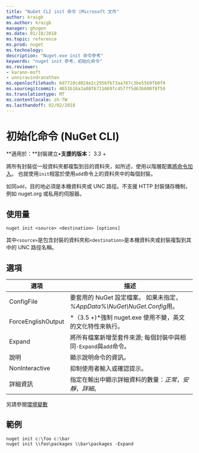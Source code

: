 ```yaml
---
title: "NuGet CLI init 命令 |Microsoft 文件"
author: kraigb
ms.author: kraigb
manager: ghogen
ms.date: 01/18/2018
ms.topic: reference
ms.prod: nuget
ms.technology: 
description: "Nuget.exe init 命令參考"
keywords: "nuget init 參考，初始化命令"
ms.reviewer:
- karann-msft
- unniravindranathan
ms.openlocfilehash: 6d7710cd024e2c2956fb73aa767c3be55b9fb0f9
ms.sourcegitcommit: 4651b16a3a08f6711669fc4577f5d63b600f8f58
ms.translationtype: MT
ms.contentlocale: zh-TW
ms.lasthandoff: 02/02/2018
---
```

# <a name="init-command-nuget-cli"></a>初始化命令 (NuGet CLI)

**適用於：**封裝建立&bullet;**支援的版本：** 3.3 +

將所有封裝從一般資料夾都複製到目的資料夾，如所述，使用以階層配置[將命令加入](cli-ref-add.md)。 也就使用`init`相當於使用`add`命令上的資料夾中的每個封裝。

如同`add`，目的地必須是本機資料夾或 UNC 路徑。不支援 HTTP 封裝儲存機制，例如 nuget.org 或私用的伺服器。

## <a name="usage"></a>使用量

```cli
nuget init <source> <destination> [options]
```

其中`<source>`是包含封裝的資料夾和`<destination>`是本機資料夾或封裝複製到其中的 UNC 路徑名稱。

## <a name="options"></a>選項

| 選項 | 描述 |
| --- | --- |
| ConfigFile | 要套用的 NuGet 設定檔案。 如果未指定， *%AppData%\NuGet\NuGet.Config*用。 |
| ForceEnglishOutput | *（3.5 +)*強制 nuget.exe 使用不變，英文的文化特性來執行。 |
| Expand | 將所有檔案新增至套件來源; 每個封裝中與相同`-Expand`與`add`命令。 |
| 說明 | 顯示說明命令的資訊。 |
| NonInteractive | 抑制使用者輸入或確認提示。 |
| 詳細資訊 | 指定在輸出中顯示詳細資料的數量：*正常*，*安靜*，*詳細*。 |

另請參閱[環境變數](cli-ref-environment-variables.md)

## <a name="examples"></a>範例

```cli
nuget init c:\foo c:\bar
nuget init \\foo\packages \\bar\packages -Expand
```
